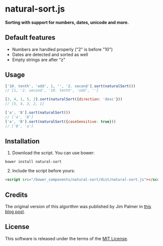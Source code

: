 natural-sort.js
===============

**Sorting with support for numbers, dates, unicode and more.**



Default features
----------------

- Numbers are handled properly ("2" is before "10")
- Dates are detected and sorted as well
- Empty strings are after “z”



Usage
-----

```js
['10. tenth', 'odd', 1, '', '2. second'].sort(naturalSort())
// [1, '2. second', '10. tenth', 'odd', '']

[3, 4, 1, 5, 2].sort(naturalSort({direction: 'desc'}))
// [5, 4, 3, 2, 1]

['a', 'B'].sort(naturalSort())
// ['a', 'B']
['a', 'B'].sort(naturalSort({caseSensitive: true}))
// ['B', 'a']
```



Installation
------------

1. Download the script. You can use bower:

```
bower install natural-sort
```

2. Include the script before yours:

```html
<script src="/bower_components/natural-sort/dist/natural-sort.js"></script>
```



Credits
-------

The original version of this algorithm was published by Jim Palmer in [this blog post][].



License
-------

This software is released under the terms of the [MIT License][].



<!-- Links -->
[this blog post]: http://www.overset.com/2008/09/01/javascript-natural-sort-algorithm/ "Javascript Natural Sort Algorithm With Unicode Support"
[MIT License]: ./License.md
